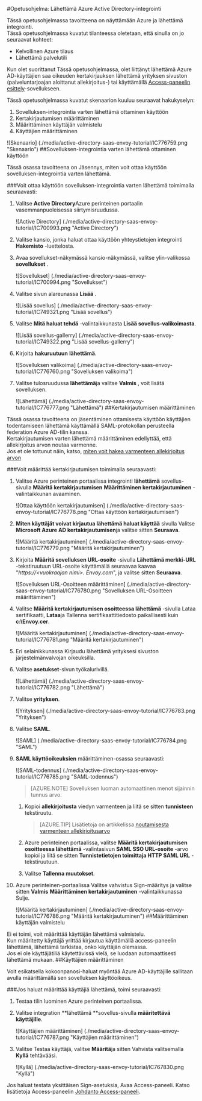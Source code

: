 <properties 
    pageTitle="Opetusohjelma: Azure Active Directory-integrointi lähettämä | Microsoft Azure" 
    description="Opettele käyttämään lähettämä Azure Active Directory-hakemistosta käyttöön kertakirjautumisen, automaattinen valmistelu ja lisää!" 
    services="active-directory" 
    authors="jeevansd"  
    documentationCenter="na" 
    manager="femila"/>
<tags 
    ms.service="active-directory" 
    ms.devlang="na" 
    ms.topic="article" 
    ms.tgt_pltfrm="na" 
    ms.workload="identity" 
    ms.date="09/29/2016" 
    ms.author="jeedes" />

#<a name="tutorial-azure-active-directory-integration-with-envoy"></a>Opetusohjelma: Lähettämä Azure Active Directory-integrointi
  
Tässä opetusohjelmassa tavoitteena on näyttämään Azure ja lähettämä integrointi.  
Tässä opetusohjelmassa kuvatut tilanteessa oletetaan, että sinulla on jo seuraavat kohteet:

-   Kelvollinen Azure tilaus
-   Lähettämä palvelutili
  
Kun olet suorittanut Tässä opetusohjelmassa, olet liittänyt lähettämä Azure AD-käyttäjien saa oikeuden kertakirjauksen lähettämä yrityksen sivuston (palveluntarjoajan aloittanut allekirjoitus-) tai käyttämällä [Access-paneelin esittely](active-directory-saas-access-panel-introduction.md)-sovellukseen.
  
Tässä opetusohjelmassa kuvatut skenaarion kuuluu seuraavat hakukyselyn:

1.  Sovelluksen-integrointia varten lähettämä ottaminen käyttöön
2.  Kertakirjautumisen määrittäminen
3.  Määrittäminen käyttäjän valmistelu
4.  Käyttäjien määrittäminen

![Skenaario] (./media/active-directory-saas-envoy-tutorial/IC776759.png "Skenaario")
##<a name="enabling-the-application-integration-for-envoy"></a>Sovelluksen-integrointia varten lähettämä ottaminen käyttöön
  
Tässä osassa tavoitteena on Jäsennys, miten voit ottaa käyttöön sovelluksen-integrointia varten lähettämä.

###<a name="to-enable-the-application-integration-for-envoy-perform-the-following-steps"></a>Voit ottaa käyttöön sovelluksen-integrointia varten lähettämä toimimalla seuraavasti:

1.  Valitse **Active Directory**Azure perinteinen portaalin vasemmanpuoleisessa siirtymisruudussa.

    ![Active Directory] (./media/active-directory-saas-envoy-tutorial/IC700993.png "Active Directory")

2.  Valitse kansio, jonka haluat ottaa käyttöön yhteystietojen integrointi **Hakemisto** -luettelosta.

3.  Avaa sovellukset-näkymässä kansio-näkymässä, valitse ylin-valikossa **sovellukset** .

    ![Sovellukset] (./media/active-directory-saas-envoy-tutorial/IC700994.png "Sovellukset")

4.  Valitse sivun alareunassa **Lisää** .

    ![Lisää sovellus] (./media/active-directory-saas-envoy-tutorial/IC749321.png "Lisää sovellus")

5.  Valitse **Mitä haluat tehdä** -valintaikkunasta **Lisää sovellus-valikoimasta**.

    ![Lisää sovellus-gallerry] (./media/active-directory-saas-envoy-tutorial/IC749322.png "Lisää sovellus-gallerry")

6.  Kirjoita **hakuruutuun** **lähettämä**.

    ![Sovelluksen valikoima] (./media/active-directory-saas-envoy-tutorial/IC776760.png "Sovelluksen valikoima")

7.  Valitse tulosruudussa **lähettämä**ja valitse **Valmis** , voit lisätä sovelluksen.

    ![Lähettämä] (./media/active-directory-saas-envoy-tutorial/IC776777.png "Lähettämä")
##<a name="configuring-single-sign-on"></a>Kertakirjautumisen määrittäminen
  
Tässä osassa tavoitteena on jäsentäminen ottamisesta käyttöön käyttäjien todentamiseen lähettämä käyttämällä SAML-protokollan perusteella federation Azure AD-tilin kanssa.  
Kertakirjautumisen varten lähettämä määrittäminen edellyttää, että allekirjoitus arvon noutaa varmenne.  
Jos et ole tottunut näin, katso, [miten voit hakea varmenteen allekirjoitus arvon](http://youtu.be/YKQF266SAxI)

###<a name="to-configure-single-sign-on-perform-the-following-steps"></a>Voit määrittää kertakirjautumisen toimimalla seuraavasti:

1.  Valitse Azure perinteinen portaalissa integrointi **lähettämä** sovellus-sivulla **Määritä kertakirjautumisen** **Määrittäminen kertakirjautuminen** -valintaikkunan avaaminen.

    ![Ottaa käyttöön kertakirjautumisen] (./media/active-directory-saas-envoy-tutorial/IC776778.png "Ottaa käyttöön kertakirjautumisen")

2.  **Miten käyttäjät voivat kirjautua lähettämä haluat käyttää** sivulla Valitse **Microsoft Azure AD kertakirjautumisen**ja valitse sitten **Seuraava**.

    ![Määritä kertakirjautuminen] (./media/active-directory-saas-envoy-tutorial/IC776779.png "Määritä kertakirjautuminen")

3.  Kirjoita **Määritä sovelluksen URL-osoite** -sivulla **Lähettämä merkki-URL** -tekstiruutuun URL-osoite käyttämällä seuraavaa kaavaa "*https://\<vuokraajan nimi\>. Envoy.com*", ja valitse sitten **Seuraava**.

    ![Sovelluksen URL-Osoitteen määrittäminen] (./media/active-directory-saas-envoy-tutorial/IC776780.png "Sovelluksen URL-Osoitteen määrittäminen")

4.  Valitse **Määritä kertakirjautumisen osoitteessa lähettämä** -sivulla Lataa sertifikaatti, **Lataa**ja Tallenna sertifikaattitiedosto paikallisesti kuin **c:\\Envoy.cer**.

    ![Määritä kertakirjautuminen] (./media/active-directory-saas-envoy-tutorial/IC776781.png "Määritä kertakirjautuminen")

5.  Eri selainikkunassa Kirjaudu lähettämä yrityksesi sivuston järjestelmänvalvojan oikeuksilla.

6.  Valitse **asetukset**-sivun työkalurivillä.

    ![Lähettämä] (./media/active-directory-saas-envoy-tutorial/IC776782.png "Lähettämä")

7.  Valitse **yrityksen**.

    ![Yrityksen] (./media/active-directory-saas-envoy-tutorial/IC776783.png "Yrityksen")

8.  Valitse **SAML**.

    ![SAML] (./media/active-directory-saas-envoy-tutorial/IC776784.png "SAML")

9.  **SAML käyttöoikeuksien** määrittäminen-osassa seuraavasti:

    ![SAML-todennus] (./media/active-directory-saas-envoy-tutorial/IC776785.png "SAML-todennus")

    >[AZURE.NOTE] Sovelluksen luoman automaattinen menot sijainnin tunnus arvo.

    1.  Kopioi **allekirjoitusta** viedyn varmenteen ja liitä se sitten **tunnisteen** tekstiruutu.  

        >[AZURE.TIP] Lisätietoja on artikkelissa [noutamisesta varmenteen allekirjoitusarvo](http://youtu.be/YKQF266SAxI)

    2.  Azure perinteinen portaalissa, valitse **Määritä kertakirjautumisen osoitteessa lähettämä** -valintasivun **SAML SSO URL-osoite** -arvo kopioi ja liitä se sitten **Tunnistetietojen toimittaja HTTP SAML URL** -tekstiruutuun.
    3.  Valitse **Tallenna muutokset**.

10. Azure perinteinen-portaalissa Valitse vahvistus Sign-määritys ja valitse sitten **Valmis** **Määrittäminen kertakirjautuminen** -valintaikkunassa Sulje.

    ![Määritä kertakirjautuminen] (./media/active-directory-saas-envoy-tutorial/IC776786.png "Määritä kertakirjautuminen")
##<a name="configuring-user-provisioning"></a>Määrittäminen käyttäjän valmistelu
  
Ei ei toimi, voit määrittää käyttäjän lähettämä valmistelu.  
Kun määritetty käyttäjä yrittää kirjautua käyttämällä access-paneelin lähettämä, lähettämä tarkistaa, onko käyttäjän olemassa.  
Jos ei ole käyttäjätiliä käytettävissä vielä, se luodaan automaattisesti lähettämä mukaan.
##<a name="assigning-users"></a>Käyttäjien määrittäminen
  
Voit esikatsella kokoonpanosi-haluat myöntää Azure AD-käyttäjille sallitaan avulla määrittämällä sen sovelluksen käyttöoikeus.

###<a name="to-assign-users-to-envoy-perform-the-following-steps"></a>Jos haluat määrittää käyttäjiä lähettämä, toimi seuraavasti:

1.  Testaa tilin luominen Azure perinteinen portaalissa.

2.  Valitse integration **lähettämä **sovellus-sivulla **määritettävä käyttäjille**.

    ![Käyttäjien määrittäminen] (./media/active-directory-saas-envoy-tutorial/IC776787.png "Käyttäjien määrittäminen")

3.  Valitse Testaa käyttäjä, valitse **Määritä**ja sitten Vahvista valitsemalla **Kyllä** tehtävääsi.

    ![Kyllä] (./media/active-directory-saas-envoy-tutorial/IC767830.png "Kyllä")
  
Jos haluat testata yksittäisen Sign-asetuksia, Avaa Access-paneeli. Katso lisätietoja Access-paneelin [Johdanto Access-paneeli](active-directory-saas-access-panel-introduction.md).